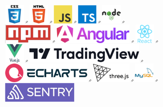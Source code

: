  <!-- [![nemo-crypto](https://github-readme-stats.vercel.app/api?username=nemo-crypto)](https://github.com/anuraghazra/github-readme-stats) -->
 <!-- [![nemo-crypto](https://github-profile-trophy.vercel.app/?username=nemo-crypto)](https://github.com/ryo-ma/github-profile-trophy) -->
<span > 
<img height="60" src="https://raw.githubusercontent.com/devicons/devicon/master/icons/css3/css3-original-wordmark.svg" />
<img height="10" src="./list.png" />
<img height="60" src="https://raw.githubusercontent.com/devicons/devicon/master/icons/html5/html5-original-wordmark.svg" />
<img height="10" src="./list.png" />
<img height="60" src="https://raw.githubusercontent.com/devicons/devicon/master/icons/javascript/javascript-original.svg" />
<img height="10" src="./list.png" />
<img height="60" src="https://raw.githubusercontent.com/devicons/devicon/master/icons/typescript/typescript-original.svg" />
<img height="10" src="./list.png" />
<img height="60" src="https://raw.githubusercontent.com/devicons/devicon/master/icons/nodejs/nodejs-original-wordmark.svg" />
<img height="10" src="./list.png" />
<img height="60" src="./npm.png" />
<img height="10" src="./list.png" />
<img height="60" src="./Angular.png" />
<img height="10" src="./list.png" />
<img height="60" src="https://raw.githubusercontent.com/devicons/devicon/master/icons/react/react-original-wordmark.svg" />
<img height="10" src="./list.png" />
<img height="60" src="https://raw.githubusercontent.com/devicons/devicon/master/icons/vuejs/vuejs-original-wordmark.svg" />
<img height="10" src="./list.png" />
<img height="60" src="./tv.png" />
<img height="10" src="./list.png" />
<img height="60" src="./echarts.png" />
<img height="10" src="./list.png" />
<img height="60" src="./threeJs.png" />
<img height="10" src="./list.png" />
<img height="60" src="https://raw.githubusercontent.com/devicons/devicon/master/icons/mysql/mysql-original-wordmark.svg" />
<img height="10" src="./list.png" />
<img height="60" src="./sentry.png" />
</span>




